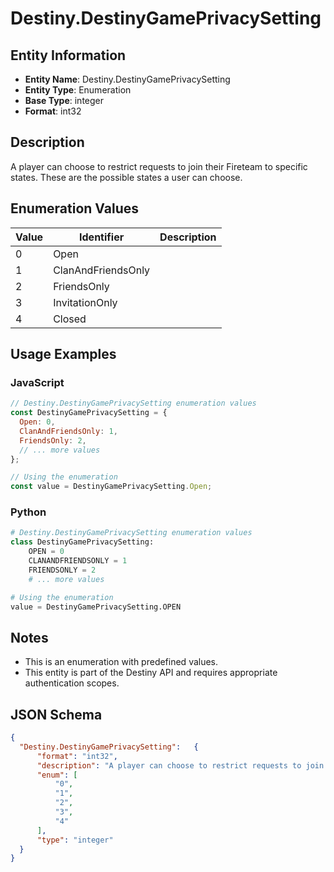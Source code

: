 # Destiny.DestinyGamePrivacySetting

## Entity Information
- **Entity Name**: Destiny.DestinyGamePrivacySetting
- **Entity Type**: Enumeration
- **Base Type**: integer
- **Format**: int32

## Description
A player can choose to restrict requests to join their Fireteam to specific states. These are the possible states a user can choose.

## Enumeration Values

| Value | Identifier | Description |
|-------|------------|-------------|
| 0 | Open |  |
| 1 | ClanAndFriendsOnly |  |
| 2 | FriendsOnly |  |
| 3 | InvitationOnly |  |
| 4 | Closed |  |

## Usage Examples

### JavaScript
```javascript
// Destiny.DestinyGamePrivacySetting enumeration values
const DestinyGamePrivacySetting = {
  Open: 0,
  ClanAndFriendsOnly: 1,
  FriendsOnly: 2,
  // ... more values
};

// Using the enumeration
const value = DestinyGamePrivacySetting.Open;
```

### Python
```python
# Destiny.DestinyGamePrivacySetting enumeration values
class DestinyGamePrivacySetting:
    OPEN = 0
    CLANANDFRIENDSONLY = 1
    FRIENDSONLY = 2
    # ... more values

# Using the enumeration
value = DestinyGamePrivacySetting.OPEN
```

## Notes
- This is an enumeration with predefined values.
- This entity is part of the Destiny API and requires appropriate authentication scopes.

## JSON Schema
```json
{
  "Destiny.DestinyGamePrivacySetting":   {
      "format": "int32",
      "description": "A player can choose to restrict requests to join their Fireteam to specific states. These are the possible states a user can choose.",
      "enum": [
          "0",
          "1",
          "2",
          "3",
          "4"
      ],
      "type": "integer"
  }
}
```
